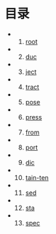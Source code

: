 目录
===

- 01. [root](https://github.com/LexHsu/Summary/blob/master/05-English/01-root.md)
- 02. [duc](https://github.com/LexHsu/Summary/blob/master/05-English/02-duc.md)
- 03. [ject](https://github.com/LexHsu/Summary/blob/master/05-English/03-jec.md)
- 04. [tract](https://github.com/LexHsu/Summary/blob/master/05-English/04-tract.md)
- 05. [pose](https://github.com/LexHsu/Summary/blob/master/05-English/05-pose.md)
- 06. [press](https://github.com/LexHsu/Summary/blob/master/05-English/06-press.md)
- 07. [from](https://github.com/LexHsu/Summary/blob/master/05-English/07-from.md)
- 08. [port](https://github.com/LexHsu/Summary/blob/master/05-English/08-port.md)
- 09. [dic](https://github.com/LexHsu/Summary/blob/master/05-English/09-dic.md)
- 10. [tain-ten](https://github.com/LexHsu/Summary/blob/master/05-English/10-tain-ten.md)
- 11. [sed](https://github.com/LexHsu/Summary/blob/master/05-English/11-sed.md)
- 12. [sta](https://github.com/LexHsu/Summary/blob/master/05-English/12-sta.md)
- 13. [spec](https://github.com/LexHsu/Summary/blob/master/05-English/13-spec.md)

